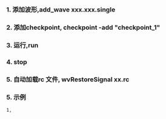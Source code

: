 ### 1. 添加波形,add_wave xxx.xxx.single
### 2. 添加checkpoint, checkpoint -add "checkpoint_1"
### 3. 运行,run
### 4. stop
### 5. 自动加载rc 文件,  wvRestoreSignal xx.rc

### 5. 示例
~~~
1,
~~~
